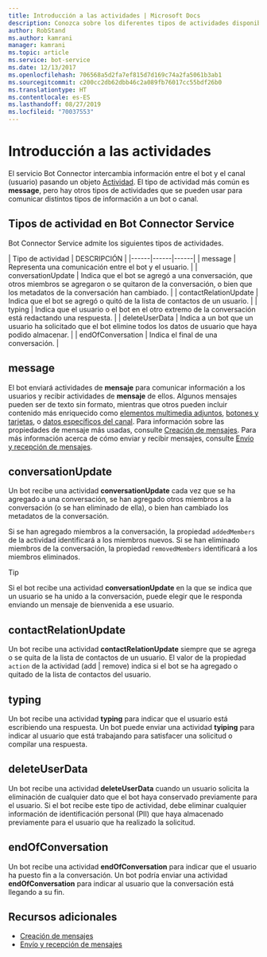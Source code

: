 ```yaml
---
title: Introducción a las actividades | Microsoft Docs
description: Conozca sobre los diferentes tipos de actividades disponibles en Bot Connector Service.
author: RobStand
ms.author: kamrani
manager: kamrani
ms.topic: article
ms.service: bot-service
ms.date: 12/13/2017
ms.openlocfilehash: 706568a5d2fa7ef815d7d169c74a2fa5061b3ab1
ms.sourcegitcommit: c200cc2db62dbb46c2a089fb76017cc55bdf26b0
ms.translationtype: HT
ms.contentlocale: es-ES
ms.lasthandoff: 08/27/2019
ms.locfileid: "70037553"
---
```

# <a name="activities-overview"></a>Introducción a las actividades

El servicio Bot Connector intercambia información entre el bot y el canal (usuario) pasando un objeto [Actividad][]. El tipo de actividad más común es **message**, pero hay otros tipos de actividades que se pueden usar para comunicar distintos tipos de información a un bot o canal. 

## <a name="activity-types-in-the-bot-connector-service"></a>Tipos de actividad en Bot Connector Service

Bot Connector Service admite los siguientes tipos de actividades.

| Tipo de actividad | DESCRIPCIÓN |
|------|------|------|
| message | Representa una comunicación entre el bot y el usuario. |
| conversationUpdate | Indica que el bot se agregó a una conversación, que otros miembros se agregaron o se quitaron de la conversación, o bien que los metadatos de la conversación han cambiado. |
| contactRelationUpdate | Indica que el bot se agregó o quitó de la lista de contactos de un usuario. |
| typing | Indica que el usuario o el bot en el otro extremo de la conversación está redactando una respuesta. | 
| deleteUserData | Indica a un bot que un usuario ha solicitado que el bot elimine todos los datos de usuario que haya podido almacenar. |
| endOfConversation | Indica el final de una conversación. |

## <a name="message"></a>message

El bot enviará actividades de **mensaje** para comunicar información a los usuarios y recibir actividades de **mensaje** de ellos. Algunos mensajes pueden ser de texto sin formato, mientras que otros pueden incluir contenido más enriquecido como [elementos multimedia adjuntos](bot-framework-rest-connector-add-media-attachments.md), [botones y tarjetas](bot-framework-rest-connector-add-rich-cards.md), o [datos específicos del canal](bot-framework-rest-connector-channeldata.md). Para información sobre las propiedades de mensaje más usadas, consulte [Creación de mensajes](bot-framework-rest-connector-create-messages.md). Para más información acerca de cómo enviar y recibir mensajes, consulte [Envío y recepción de mensajes](bot-framework-rest-connector-send-and-receive-messages.md). 

## <a name="conversationupdate"></a>conversationUpdate

Un bot recibe una actividad **conversationUpdate** cada vez que se ha agregado a una conversación, se han agregado otros miembros a la conversación (o se han eliminado de ella), o bien han cambiado los metadatos de la conversación. 

Si se han agregado miembros a la conversación, la propiedad `addedMembers` de la actividad identificará a los miembros nuevos. Si se han eliminado miembros de la conversación, la propiedad `removedMembers` identificará a los miembros eliminados. 

> [!TIP]
> Si el bot recibe una actividad **conversationUpdate** en la que se indica que un usuario se ha unido a la conversación, puede elegir que le responda enviando un mensaje de bienvenida a ese usuario. 

## <a name="contactrelationupdate"></a>contactRelationUpdate

Un bot recibe una actividad **contactRelationUpdate** siempre que se agrega o se quita de la lista de contactos de un usuario. El valor de la propiedad `action` de la actividad (add | remove) indica si el bot se ha agregado o quitado de la lista de contactos del usuario.

## <a name="typing"></a>typing

Un bot recibe una actividad **typing** para indicar que el usuario está escribiendo una respuesta. Un bot puede enviar una actividad **tyiping** para indicar al usuario que está trabajando para satisfacer una solicitud o compilar una respuesta. 

## <a name="deleteuserdata"></a>deleteUserData

Un bot recibe una actividad **deleteUserData** cuando un usuario solicita la eliminación de cualquier dato que el bot haya conservado previamente para el usuario. Si el bot recibe este tipo de actividad, debe eliminar cualquier información de identificación personal (PII) que haya almacenado previamente para el usuario que ha realizado la solicitud.

## <a name="endofconversation"></a>endOfConversation 

Un bot recibe una actividad **endOfConversation** para indicar que el usuario ha puesto fin a la conversación. Un bot podría enviar una actividad **endOfConversation** para indicar al usuario que la conversación está llegando a su fin. 

## <a name="additional-resources"></a>Recursos adicionales

- [Creación de mensajes](bot-framework-rest-connector-create-messages.md)
- [Envío y recepción de mensajes](bot-framework-rest-connector-send-and-receive-messages.md)

[Actividad]: bot-framework-rest-connector-api-reference.md#activity-object
